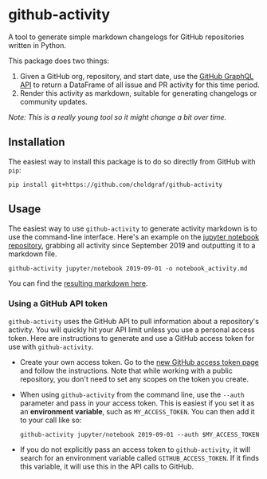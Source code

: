 # github-activity

A tool to generate simple markdown changelogs for GitHub repositories written in Python.

This package does two things:

1. Given a GitHub org, repository, and start date, use the [GitHub GraphQL
   API](https://developer.github.com/v4/) to return a DataFrame of all issue and
   PR activity for this time period.
2. Render this activity as markdown, suitable for generating changelogs or
   community updates.

*Note: This is a really young tool so it might change a bit over time.*

## Installation

The easiest way to install this package is to do so directly from GitHub with `pip`:

```
pip install git+https://github.com/choldgraf/github-activity
```

## Usage

The easiest way to use `github-activity` to generate activity markdown is to use
the command-line interface. Here's an example on the
[jupyter notebook repository](https://github.com/jupyter/notebook), grabbing all
activity since September 2019 and outputting it to a markdown file.

```
github-activity jupyter/notebook 2019-09-01 -o notebook_activity.md
```

You can find the [resulting markdown here](docs/notebook_activity.md).

### Using a GitHub API token

`github-activity` uses the GitHub API to pull information about a repository's activity.
You will quickly hit your API limit unless you use a personal access token. Here are
instructions to generate and use a GitHub access token for use with `github-activity`.

* Create your own access token. Go to the [new GitHub access token page](https://github.com/settings/tokens/new)
  and follow the instructions. Note that while working with a public repository,
  you don't need to set any scopes on the token you create.
* When using `github-activity` from the command line, use the `--auth` parameter and pass
  in your access token. This is easiest if you set it as an **environment variable**,
  such as `MY_ACCESS_TOKEN`. You can then add it to your call like so:

  ```
  github-activity jupyter/notebook 2019-09-01 --auth $MY_ACCESS_TOKEN
  ```
* If you do not explicitly pass an access token to `github-activity`, it will search
  for an environment variable called `GITHUB_ACCESS_TOKEN`. If it finds this variable,
  it will use this in the API calls to GitHub.
